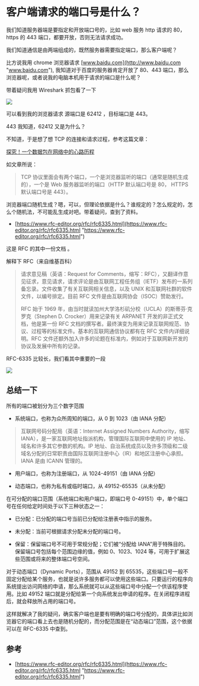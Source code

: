 # 客户端请求的端口号是什么？

我们知道服务器端是要指定和开放端口号的，比如 web 服务 http 请求的 80，https 的 443 端口，都要开放，否则无法请求成功。

我们知道通信是由两端组成的，既然服务器需要指定端口，那么客户端呢？

比方说我用 chrome 浏览器请求 [www.baidu.com](http://www.baidu.com "www.baidu.com"), 我知道对于百度的服务器肯定开放了 80、443 端口，那么浏览器呢，或者说我的电脑本机用于请求的端口是什么呢？

带着疑问我用 Wireshark 抓包看了一下

![](https://mmbiz.qpic.cn/mmbiz_jpg/YZibCWq4rxDicT75YFPkRjKmlIU31IWpunYfuskjEfBOjwUicn9EXM6VfLugKRKhxO4jLuSvHibQbknbMq5E77gshw/640?wx_fmt=jpeg\&wxfrom=5\&wx_lazy=1\&wx_co=1)

可以看到我的浏览器请求 源端口是 62412 ，目标端口是 443。

443 我知道，62412 又是为什么？

不知道，于是想了想 TCP 的连接和请求过程，参考这篇文章：

[探究！一个数据包在网络中的心路历程](http://mp.weixin.qq.com/s?__biz=MzUxODAzNDg4NQ==\&mid=2247483989\&idx=1\&sn=7e2ed852770743d3955ef9d5561fcef3\&chksm=f98e46ffcef9cfe98e6c753afac86125b0d5891ca5e63968b5f3a8da4905d14274088f40c34e\&scene=21#wechat_redirect "探究！一个数据包在网络中的心路历程")

如文章所说：

> TCP 协议里面会有两个端口，一个是浏览器监听的端口（通常是随机生成的），一个是 Web 服务器监听的端口（HTTP 默认端口号是 80， HTTPS 默认端口号是 443）。

浏览器端口随机生成？嗯，可以，但理论依据是什么？谁规定的？怎么规定的，怎么个随机法，不可能乱生成对吧。带着疑问，查到了资料。

*   [https://www.rfc-editor.org/rfc/rfc6335.html](https://www.rfc-editor.org/rfc/rfc6335.html "https://www.rfc-editor.org/rfc/rfc6335.html")

这是 RFC 的其中一份文档 。

解释下 RFC（来自维基百科）

> 请求意见稿（英语：Request for Comments，缩写：RFC），又翻译作意见征求，意见请求，请求评论是由互联网工程任务组（IETF）发布的一系列备忘录。文件收集了有关互联网相关信息，以及 UNIX 和互联网社群的软件文件，以编号排定。目前 RFC 文件是由互联网协会（ISOC）赞助发行。
>
> RFC 始于 1969 年，由当时就读加州大学洛杉矶分校（UCLA）的斯蒂芬·克罗克（Stephen D. Crocker）用来记录有关 ARPANET 开发的非正式文档，他是第一份 RFC 文档的撰写者。最终演变为用来记录互联网规范、协议、过程等的标准文件。基本的互联网通信协议都有在 RFC 文件内详细说明。RFC 文件还额外加入许多的论题在标准内，例如对于互联网新开发的协议及发展中所有的记录。

RFC-6335 比较长，我们看其中重要的一段

![](https://mmbiz.qpic.cn/mmbiz_jpg/YZibCWq4rxDicT75YFPkRjKmlIU31IWpunuq4DSg5dQXJpa2PUW1e4yzflNghyW2icNRDtbV1Mqy92mC7JU63NBww/640?wx_fmt=jpeg\&wxfrom=5\&wx_lazy=1\&wx_co=1)

## 总结一下

所有的端口被划分为三个数字范围

*   系统端口，也称为众所周知的端口，从 0 到 1023（由 IANA 分配）

> 互联网号码分配局（英语：Internet Assigned Numbers Authority，缩写 IANA），是一家互联网地址指派机构，管理国际互联网中使用的 IP 地址、域名和许多其它参数的机构。IP 地址、自治系统成员以及许多顶级和二级域名分配的日常职责由国际互联网注册中心（IR）和地区注册中心承担。IANA 是由 ICANN 管理的。

*   用户端口，也称为注册端口，从 1024-49151（由 IANA 分配）

*   动态端口，也称为私有或临时端口，从 49152-65535（从未分配）

在可分配的端口范围（系统端口和用户端口，即端口号 0-49151）中，单个端口号在任何给定时间处于以下三种状态之一：

*   已分配：已分配的端口号当前已分配给注册表中指示的服务。

*   未分配：当前可根据请求分配未分配的端口号。

*   保留：保留端口号不可用于常规分配；它们被“分配给 IANA”用于特殊目的。保留端口号包括每个范围边缘的值，例如 0、1023、1024 等，可用于扩展这些范围或将来的整体端口号空间。

对于动态端口（Dynamic Ports），范围从 49152 到 65535，这些端口号一般不固定分配给某个服务，也就是说许多服务都可以使用这些端口。只要运行的程序向系统提出访问网络的申请，那么系统就可以从这些端口号中分配一个供该程序使用。比如 49152 端口就是分配给第一个向系统发出申请的程序。在关闭程序进程后，就会释放所占用的端口号。

这样就解决了我的疑问，确实客户端也是要有明确的端口号分配的，具体讲比如浏览器它的端口看上去也是随机分配的，而分配范围是在“动态端口”范围，这个依据可以在 RFC-6335 中查到。

## 参考

*   [https://www.rfc-editor.org/rfc/rfc6335.html](https://www.rfc-editor.org/rfc/rfc6335.html "https://www.rfc-editor.org/rfc/rfc6335.html")
